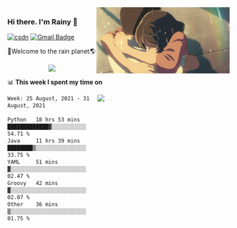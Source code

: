 <img  align='right' height="150" src="https://github.com/LikeRainDay/LikeRainDay/blob/master/pic/img_rain_1.gif?raw=true">



### Hi there. I'm Rainy :lemon:

[![csdn](https://img.shields.io/badge/-csdn-c14438?style=flat-square&logo=c&logoColor=white)](https://blog.csdn.net/qq_15807167)
[![Gmail Badge](https://img.shields.io/badge/-gmail-c14438?style=flat-square&logo=Gmail&logoColor=white&link=mailto:houshuai0816@gmail.com)](mailto:houshuai0816@gmail.com)

🚀Welcome to the rain planet🌎

<center>
<img align='center'  src="https://source.unsplash.com/random/1200x600">
</center>

📊 **This week I spent my time on**

<img align='right'   width="300" src="https://github-readme-stats.vercel.app/api?username=LikeRainDay&show_icons=true&title_color=fff&icon_color=79ff97&text_color=9f9f9f&bg_color=151515">

<!--START_SECTION:waka-->
```text
Week: 25 August, 2021 - 31 August, 2021

Python   18 hrs 53 mins  █████████████▓░░░░░░░░░░░   54.71 % 
Java     11 hrs 39 mins  ████████▒░░░░░░░░░░░░░░░░   33.75 % 
YAML     51 mins         ▓░░░░░░░░░░░░░░░░░░░░░░░░   02.47 % 
Groovy   42 mins         ▓░░░░░░░░░░░░░░░░░░░░░░░░   02.07 % 
Other    36 mins         ▒░░░░░░░░░░░░░░░░░░░░░░░░   01.75 % 
```
<!--END_SECTION:waka-->
